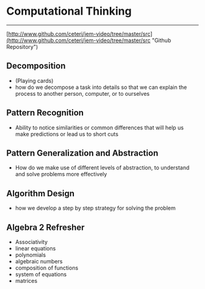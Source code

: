 # Computational Thinking #
---

[http://www.github.com/ceteri/jem-video/tree/master/src](http://www.github.com/ceteri/jem-video/tree/master/src "Github Repository")

## Decomposition ##

- (Playing cards)
- how do we decompose a task into details so that we can explain the process to another person, computer, or to ourselves

## Pattern Recognition ##

- Ability to notice similarities or common differences that will help us make predictions or lead us to short cuts

## Pattern Generalization and Abstraction ##

- How do we make use of different levels of abstraction, to understand and solve problems more effectively

## Algorithm Design ##

- how we develop a step by step strategy for solving the problem

## Algebra 2 Refresher

- Associativity
- linear equations
- polynomials
- algebraic numbers
- composition of functions
- system of equations
- matrices